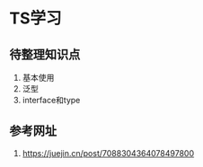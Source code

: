 # TS学习

## 待整理知识点
1. 基本使用
2. 泛型
3. interface和type

## 参考网址
1. https://juejin.cn/post/7088304364078497800

